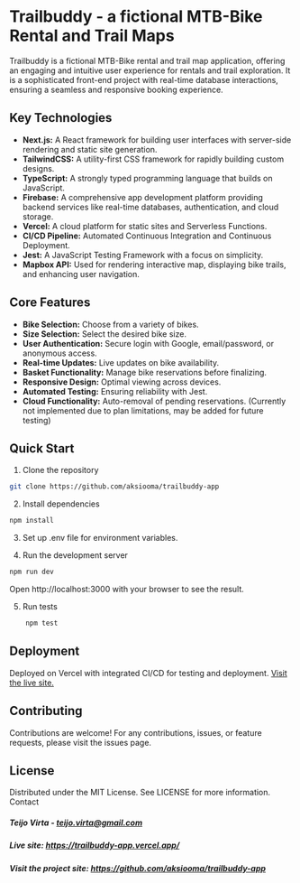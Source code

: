 # Trailbuddy - a fictional MTB-Bike Rental and Trail Maps

Trailbuddy is a fictional MTB-Bike rental and trail map application, offering an engaging and intuitive user experience for rentals and trail exploration. It is a sophisticated front-end project with real-time database interactions, ensuring a seamless and responsive booking experience.

## Key Technologies

   - **Next.js:** A React framework for building user interfaces with server-side rendering and static site generation.
   - **TailwindCSS:** A utility-first CSS framework for rapidly building custom designs.
   - **TypeScript:** A strongly typed programming language that builds on JavaScript.
   - **Firebase:** A comprehensive app development platform providing backend services like real-time databases, authentication, and cloud storage.
   - **Vercel:** A cloud platform for static sites and Serverless Functions.
   - **CI/CD Pipeline:** Automated Continuous Integration and Continuous Deployment.
   - **Jest:** A JavaScript Testing Framework with a focus on simplicity.
   - **Mapbox API:** Used for rendering interactive map, displaying bike trails, and enhancing user navigation.

## Core Features

   - **Bike Selection:** Choose from a variety of bikes.
   - **Size Selection:** Select the desired bike size.
   - **User Authentication:**  Secure login with Google, email/password, or anonymous access.
   - **Real-time Updates:** Live updates on bike availability.
   - **Basket Functionality:**  Manage bike reservations before finalizing.
   - **Responsive Design:** Optimal viewing across devices.
   - **Automated Testing:** Ensuring reliability with Jest.
   - **Cloud Functionality:** Auto-removal of pending reservations. (Currently not implemented due to plan limitations, may be added for future testing)
   

## Quick Start

1.  Clone the repository
```bash
git clone https://github.com/aksiooma/trailbuddy-app
```
2. Install dependencies

```bash
npm install
```

3. Set up .env file for environment variables.

4. Run the development server

```bash
npm run dev
```
Open http://localhost:3000 with your browser to see the result.

5. Run tests

```bash
    npm test
```

## Deployment

Deployed on Vercel with integrated CI/CD for testing and deployment.  [Visit the live site.](https://trailbuddy-app.vercel.app/)

## Contributing

Contributions are welcome! For any contributions, issues, or feature requests, please visit the issues page.

## License

Distributed under the MIT License. See LICENSE for more information.
Contact

##### Teijo Virta - teijo.virta@gmail.com
##### Live site: https://trailbuddy-app.vercel.app/
##### Visit the project site: https://github.com/aksiooma/trailbuddy-app